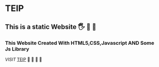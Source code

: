 # TEIP 
## This is a static Website :raised_hand_with_fingers_splayed: :partying_face: :cold_face:
### This Website Created With HTML5,CSS,Javascript AND Some Js Library
*VISIT* [TEIP](https://teilf-552.netlify.app/) :cowboy_hat_face: :cowboy_hat_face: :cowboy_hat_face: :cowboy_hat_face:



